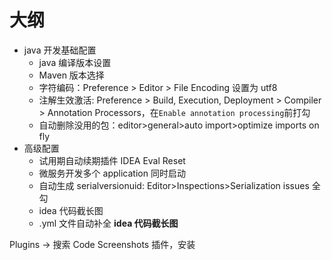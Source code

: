 # 大纲

- java 开发基础配置
  - java 编译版本设置
  - Maven 版本选择
  - 字符编码：Preference > Editor > File Encoding 设置为 utf8
  - 注解生效激活: Preference > Build, Execution, Deployment > Compiler > Annotation Processors，在`Enable annotation processing`前打勾
  - 自动删除没用的包：editor>general>auto import>optimize imports on fly
- 高级配置
  - 试用期自动续期插件 IDEA Eval Reset
  - 微服务开发多个 application 同时启动
  - 自动生成 serialversionuid: Editor>Inspections>Serialization issues 全勾
  - idea 代码截长图
  - .yml 文件自动补全
    **idea 代码截长图**

Plugins -> 搜索 Code Screenshots 插件，安装
